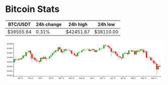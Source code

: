 # Bitcoin Stats

BTC/USDT|24h change|24h high|24h low|
|---|---|---|---|
|$39555.64|0.31%|$42451.67|$38110.00|

<img src="./chart.svg">
